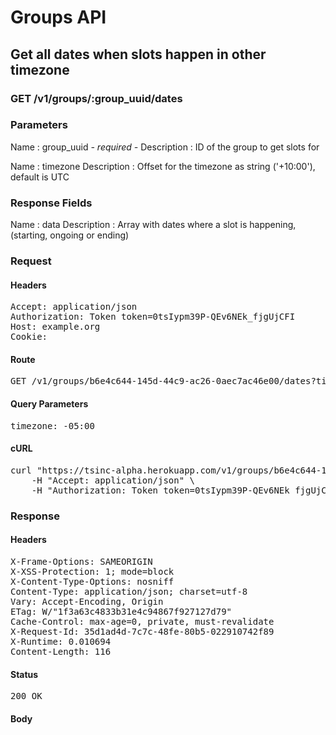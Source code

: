 # Groups API

## Get all dates when slots happen in other timezone

### GET /v1/groups/:group_uuid/dates

### Parameters

Name : group_uuid *- required -*
Description : ID of the group to get slots for

Name : timezone
Description : Offset for the timezone as string (&#39;+10:00&#39;), default is UTC


### Response Fields

Name : data
Description : Array with dates where a slot is happening, (starting, ongoing or ending)

### Request

#### Headers

<pre>Accept: application/json
Authorization: Token token=0tsIypm39P-QEv6NEk_fjgUjCFI
Host: example.org
Cookie: </pre>

#### Route

<pre>GET /v1/groups/b6e4c644-145d-44c9-ac26-0aec7ac46e00/dates?timezone=-05%3A00</pre>

#### Query Parameters

<pre>timezone: -05:00</pre>

#### cURL

<pre class="request">curl &quot;https://tsinc-alpha.herokuapp.com/v1/groups/b6e4c644-145d-44c9-ac26-0aec7ac46e00/dates?timezone=-05%3A00&quot; -X GET \
	-H &quot;Accept: application/json&quot; \
	-H &quot;Authorization: Token token=0tsIypm39P-QEv6NEk_fjgUjCFI&quot;</pre>

### Response

#### Headers

<pre>X-Frame-Options: SAMEORIGIN
X-XSS-Protection: 1; mode=block
X-Content-Type-Options: nosniff
Content-Type: application/json; charset=utf-8
Vary: Accept-Encoding, Origin
ETag: W/&quot;1f3a63c4833b31e4c94867f927127d79&quot;
Cache-Control: max-age=0, private, must-revalidate
X-Request-Id: 35d1ad4d-7c7c-48fe-80b5-022910742f89
X-Runtime: 0.010694
Content-Length: 116</pre>

#### Status

<pre>200 OK</pre>

#### Body

```javascript

```
